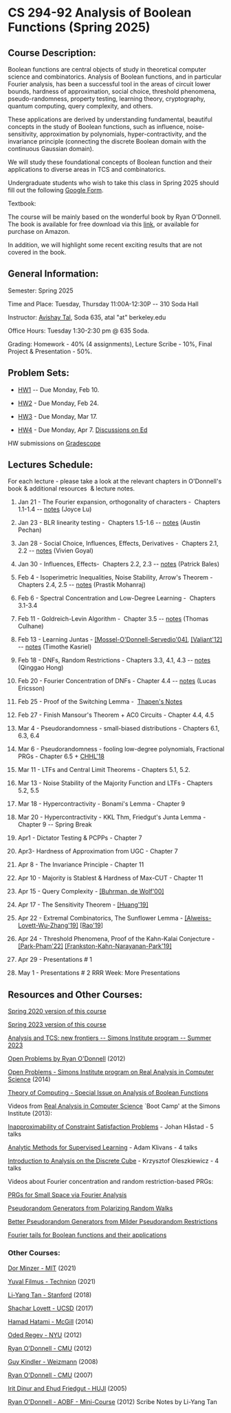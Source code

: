 # **CS 294-92 Analysis of Boolean Functions (Spring 2025)**

## Course Description:

Boolean functions are central objects of study in theoretical computer science and combinatorics. Analysis of Boolean functions, and in particular Fourier analysis, has been a successful tool in the areas of circuit lower bounds, hardness of approximation, social choice, threshold phenomena, pseudo-randomness, property testing, learning theory, cryptography, quantum computing, query complexity, and others.

These applications are derived by understanding fundamental, beautiful concepts in the study of Boolean functions, such as influence, noise-sensitivity, approximation by polynomials, hyper-contractivity, and the invariance principle (connecting the discrete Boolean domain with the continuous Gaussian domain).

We will study these foundational concepts of Boolean function and their applications to diverse areas in TCS and combinatorics.

Undergraduate students who wish to take this class in Spring 2025 should fill out the following [Google Form](https://docs.google.com/forms/d/1uaDS2HvxL2VzeLzzcdJ5PG6p80VAQ3xc2RukiJa-G_g/edit).

Textbook:

The course will be mainly based on the wonderful book by Ryan O'Donnell. The book is available for free download via this [link](https://www.cs.cmu.edu/~odonnell/papers/Analysis-of-Boolean-Functions-by-Ryan-ODonnell.pdf), or available for purchase on Amazon.

In addition, we will highlight some recent exciting results that are not covered in the book.

## General Information:

Semester: Spring 2025

Time and Place: Tuesday, Thursday 11:00A-12:30P -- 310 Soda Hall

Instructor: [Avishay Tal](http://www.avishaytal.org/), Soda 635, atal "at" berkeley.edu

Office Hours: Tuesday 1:30-2:30 pm @ 635 Soda.

Grading: Homework - 40% (4 assignments), Lecture Scribe - 10%, Final Project & Presentation - 50%.

## Problem Sets:

- [HW1](https://drive.google.com/file/d/1vagVVeNmklI9zUcbTc1gurRNIaHDB7uO/view?usp=share_link) \-\- Due Monday, Feb 10.

- [HW2](https://drive.google.com/file/d/1TP7BNrgo3i5wc93-w0metkTAC-TdRIne/view?usp=share_link) \- Due Monday, Feb 24.

- [HW3](https://drive.google.com/file/d/1ffrTP_Y3naVwg2SXCJnAOBq4AMVJiR5a/view?usp=share_link) \- Due Monday, Mar 17.

- [HW4](https://drive.google.com/file/d/1F4T4jCzMRevf90ANBSq__VUHQM4M0DEA/view?usp=sharing) \- Due Monday, Apr 7.
[Discussions on Ed](https://edstem.org/us/courses/75020/discussion)

HW submissions on [Gradescope](https://www.gradescope.com/courses/980320)

## Lectures Schedule:

For each lecture - please take a look at the relevant chapters in O'Donnell's book & additional resources  & lecture notes.

01. Jan 21 \- The Fourier expansion, orthogonality of characters -  Chapters 1.1-1.4 -- [notes](https://drive.google.com/file/d/1hL9brxvBAfJf8TlDf6v1OthrUamwmMAF/view?usp=share_link) (Joyce Lu)

02. Jan 23 \- BLR linearity testing -  Chapters 1.5-1.6 -- [notes](https://drive.google.com/file/d/1ik5EzybeJiOAaS7R7tjV9R6AFgeKcCf-/view?usp=share_link) (Austin Pechan)

03. Jan 28 \- Social Choice, Influences, Effects, Derivatives -  Chapters 2.1, 2.2 \-\- [notes](https://drive.google.com/file/d/1-NYv-8OeHUuU7v8NPMi6kpw5Baszw0Ss/view?usp=share_link) (Vivien Goyal)

04. Jan 30 \- Influences, Effects-  Chapters 2.2, 2.3 -- [notes](https://drive.google.com/file/d/1YYUHu6tz7eJghUzQIqanbGSZRQCEi015/view) (Patrick Bales)

05. Feb 4 \- Isoperimetric Inequalities, Noise Stability, Arrow's Theorem -  Chapters 2.4, 2.5 -- [notes](https://drive.google.com/file/d/1PIRoYDpXRd1F48fsyutyBFR_URrMMWnh/view?usp=sharing) (Prastik Mohanraj)

06. Feb 6 \- Spectral Concentration and Low-Degree Learning -  Chapters 3.1-3.4

07. Feb 11 \- Goldreich-Levin Algorithm -  Chapter 3.5 -- [notes](https://drive.google.com/file/d/1aGxilyDayIcPMB6TjfqmswhHqzFUj1ac/view?usp=sharing) (Thomas Culhane)

08. Feb 13 \- Learning Juntas - [\[Mossel-O'Donnell-Servedio'04\]](https://www.cs.cmu.edu/~odonnell/papers/juntas.pdf), [\[Valiant'12\]](https://dl.acm.org/doi/10.1145/2728167)  \-\- [notes](https://drive.google.com/file/d/1yaEXw3GDMCUrRhR8aODDjQaSl-djNae6/view?usp=sharing) (Timothe Kasriel)

09. Feb 18 \- DNFs, Random Restrictions - Chapters 3.3, 4.1, 4.3 -- [notes](https://drive.google.com/file/d/1pf6IS695K3EvytBzw58baHxgA0rfWhew/view?usp=sharing) (Qinggao Hong)

10. Feb 20 \- Fourier Concentration of DNFs - Chapter 4.4 \-\- [notes](https://drive.google.com/file/d/1pEuaXd0JoiD_S4b6OLJgdsKyYlrANie5/view?usp=share_link) (Lucas Ericsson)

11. Feb 25 \- Proof of the Switching Lemma -  [Thapen's Notes](http://users.math.cas.cz/~thapen/switching.pdf)

12. Feb 27 \- Finish Mansour's Theorem + AC0 Circuits - Chapter 4.4, 4.5

13. Mar 4 \- Pseudorandomness - small-biased distributions - Chapters 6.1, 6.3, 6.4

14. Mar 6 \- Pseudorandomness - fooling low-degree polynomials, Fractional PRGs - Chapter 6.5 + [CHHL'18](http://www.theoryofcomputing.org/articles/v015a010/)

15. Mar 11 \- LTFs and Central Limit Theorems - Chapters 5.1, 5.2.

16. Mar 13 \- Noise Stability of the Majority Function and LTFs - Chapters 5.2, 5.5

17. Mar 18 \- Hypercontractivity - Bonami's Lemma - Chapter 9

18. Mar 20 \- Hypercontractivity - KKL Thm, Friedgut's Junta Lemma - Chapter 9
\-\- Spring Break

19. Apr1 \- Dictator Testing & PCPPs - Chapter 7

20. Apr3\- Hardness of Approximation from UGC - Chapter 7

21. Apr 8 \- The Invariance Principle - Chapter 11

22. Apr 10 \- Majority is Stablest & Hardness of Max-CUT - Chapter 11

23. Apr 15 \- Query Complexity - [\[Buhrman, de Wolf'00\]](https://www.sciencedirect.com/science/article/pii/S030439750100144X)

24. Apr 17 \- The Sensitivity Theorem - [\[Huang'19\]](https://arxiv.org/abs/1907.00847)

25. Apr 22 \- Extremal Combinatorics, The Sunflower Lemma \- [\[Alweiss-Lovett-Wu-Zhang'19\]](https://arxiv.org/abs/1908.08483) \[[Rao'19](https://arxiv.org/abs/1909.04774)\]

26. Apr 24 \- Threshold Phenomena, Proof of the Kahn-Kalai Conjecture \- [\[Park-Pham'22\]](https://arxiv.org/abs/2203.17207) [\[Frankston-Kahn-Narayanan-Park'19\]](https://arxiv.org/abs/1910.13433)

27. Apr 29 \- Presentations # 1

28. May 1 \- Presentations # 2
RRR Week: More Presentations

## Resources and Other Courses:

[Spring 2020 version of this course](../spring-2020/)

[Spring 2023 version of this course](../spring-2023/)

[Analysis and TCS: new frontiers -- Simons Institute program -- Summer 2023](https://simons.berkeley.edu/programs/analysis-tcs-new-frontiers)

[Open Problems by Ryan O'Donnell](https://arxiv.org/abs/1204.6447) (2012)

[Open Problems - Simons Institute program on Real Analysis in Computer Science](https://simons.berkeley.edu/sites/default/files/openprobsmerged.pdf) (2014)

[Theory of Computing - Special Issue on Analysis of Boolean Functions](http://theoryofcomputing.org/articles/v009a016/)

Videos from [Real Analysis in Computer Science](https://simons.berkeley.edu/programs/realanalysis2013) \`Boot Camp' at the Simons Institute (2013):

[Inapproximability of Constraint Satisfaction Problems](https://simons.berkeley.edu/talks/inapproximability-of-constraint-satisfaction-problems) \- Johan Håstad - 5 talks

[Analytic Methods for Supervised Learning​](https://simons.berkeley.edu/talks/analytic-methods-supervised-learning) \- Adam Klivans - 4 talks

[Introduction to Analysis on the Discrete Cube](https://simons.berkeley.edu/talks/introduction-analysis-discrete-cube) \- Krzysztof Oleszkiewicz - 4 talks

Videos about Fourier concentration and random restriction-based PRGs:

[PRGs for Small Space via Fourier Analysis](https://simons.berkeley.edu/talks/thomas-steinke-2017-03-09)

[Pseudorandom Generators from Polarizing Random Walks](https://simons.berkeley.edu/talks/pseudorandom-generators-polarizing-random-walks-0)

[Better Pseudorandom Generators from Milder Pseudorandom Restrictions](https://www.youtube.com/watch?v=IRnMcc8l7u4)

[Fourier tails for Boolean functions and their applications](https://www.youtube.com/watch?v=FmisseepEys)

### Other Courses:

[Dor Minzer - MIT](https://sites.google.com/view/dorminzer/teaching?authuser=0) (2021)

[Yuval Filmus - Technion](https://yuvalfilmus.cs.technion.ac.il/courses/?crid=1240) (2021)

[Li-Yang Tan - Stanford](http://theory.stanford.edu/~liyang/teaching/aobf-18.html) (2018)

[Shachar Lovett - UCSD](http://cseweb.ucsd.edu/~slovett/teaching/WI17-CSE291/) (2017)

[Hamad Hatami - McGill](https://www.cs.mcgill.ca/~hatami/comp760-2014) (2014)

[Oded Regev - NYU](https://cims.nyu.edu/~regev/teaching/analysis_fall_2012/) (2012)

[Ryan O'Donnell - CMU](http://www.cs.cmu.edu/~odonnell/aobf12/) (2012)

[Guy Kindler - Weizmann](https://www.cse.huji.ac.il/~gkindler/weizmann-course/) (2008)

[Ryan O'Donnell - CMU](http://www.cs.cmu.edu/~odonnell/boolean-analysis/) (2007)

[Irit Dinur and Ehud Friedgut - HUJI](https://www.cse.huji.ac.il/~analyt/) (2005)

[Ryan O'Donnell - AOBF - Mini-Course](http://www.cs.cmu.edu/~odonnell/papers/barbados-aobf-lecture-notes.pdf) (2012) Scribe Notes by Li-Yang Tan
